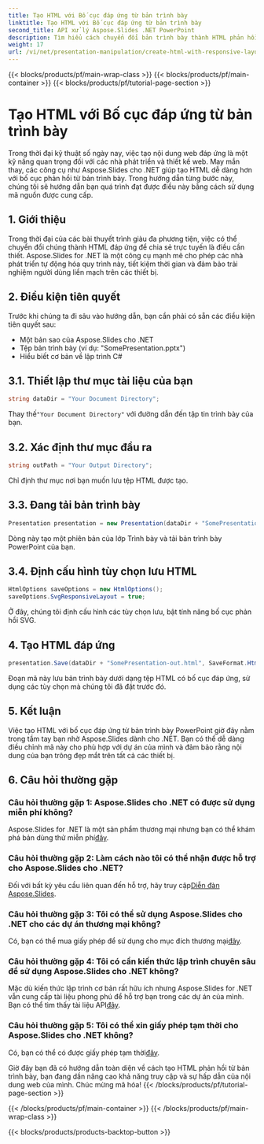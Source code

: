 ```yaml
---
title: Tạo HTML với Bố cục đáp ứng từ bản trình bày
linktitle: Tạo HTML với Bố cục đáp ứng từ bản trình bày
second_title: API xử lý Aspose.Slides .NET PowerPoint
description: Tìm hiểu cách chuyển đổi bản trình bày thành HTML phản hồi bằng Aspose.Slides cho .NET. Tạo nội dung tương tác, thân thiện với thiết bị một cách dễ dàng.
weight: 17
url: /vi/net/presentation-manipulation/create-html-with-responsive-layout-from-presentation/
---
```


{{< blocks/products/pf/main-wrap-class >}}
{{< blocks/products/pf/main-container >}}
{{< blocks/products/pf/tutorial-page-section >}}

# Tạo HTML với Bố cục đáp ứng từ bản trình bày


Trong thời đại kỹ thuật số ngày nay, việc tạo nội dung web đáp ứng là một kỹ năng quan trọng đối với các nhà phát triển và thiết kế web. May mắn thay, các công cụ như Aspose.Slides cho .NET giúp tạo HTML dễ dàng hơn với bố cục phản hồi từ bản trình bày. Trong hướng dẫn từng bước này, chúng tôi sẽ hướng dẫn bạn quá trình đạt được điều này bằng cách sử dụng mã nguồn được cung cấp.


## 1. Giới thiệu
Trong thời đại của các bài thuyết trình giàu đa phương tiện, việc có thể chuyển đổi chúng thành HTML đáp ứng để chia sẻ trực tuyến là điều cần thiết. Aspose.Slides for .NET là một công cụ mạnh mẽ cho phép các nhà phát triển tự động hóa quy trình này, tiết kiệm thời gian và đảm bảo trải nghiệm người dùng liền mạch trên các thiết bị.

## 2. Điều kiện tiên quyết
Trước khi chúng ta đi sâu vào hướng dẫn, bạn cần phải có sẵn các điều kiện tiên quyết sau:
- Một bản sao của Aspose.Slides cho .NET
- Tệp bản trình bày (ví dụ: "SomePresentation.pptx")
- Hiểu biết cơ bản về lập trình C#

## 3.1. Thiết lập thư mục tài liệu của bạn
```csharp
string dataDir = "Your Document Directory";
```
 Thay thế`"Your Document Directory"` với đường dẫn đến tập tin trình bày của bạn.

## 3.2. Xác định thư mục đầu ra
```csharp
string outPath = "Your Output Directory";
```
Chỉ định thư mục nơi bạn muốn lưu tệp HTML được tạo.

## 3.3. Đang tải bản trình bày
```csharp
Presentation presentation = new Presentation(dataDir + "SomePresentation.pptx");
```
Dòng này tạo một phiên bản của lớp Trình bày và tải bản trình bày PowerPoint của bạn.

## 3.4. Định cấu hình tùy chọn lưu HTML
```csharp
HtmlOptions saveOptions = new HtmlOptions();
saveOptions.SvgResponsiveLayout = true;
```
Ở đây, chúng tôi định cấu hình các tùy chọn lưu, bật tính năng bố cục phản hồi SVG.

## 4. Tạo HTML đáp ứng
```csharp
presentation.Save(dataDir + "SomePresentation-out.html", SaveFormat.Html, saveOptions);
```
Đoạn mã này lưu bản trình bày dưới dạng tệp HTML có bố cục đáp ứng, sử dụng các tùy chọn mà chúng tôi đã đặt trước đó.

## 5. Kết luận
Việc tạo HTML với bố cục đáp ứng từ bản trình bày PowerPoint giờ đây nằm trong tầm tay bạn nhờ Aspose.Slides dành cho .NET. Bạn có thể dễ dàng điều chỉnh mã này cho phù hợp với dự án của mình và đảm bảo rằng nội dung của bạn trông đẹp mắt trên tất cả các thiết bị.

## 6. Câu hỏi thường gặp

### Câu hỏi thường gặp 1: Aspose.Slides cho .NET có được sử dụng miễn phí không?
 Aspose.Slides for .NET là một sản phẩm thương mại nhưng bạn có thể khám phá bản dùng thử miễn phí[đây](https://releases.aspose.com/).

### Câu hỏi thường gặp 2: Làm cách nào tôi có thể nhận được hỗ trợ cho Aspose.Slides cho .NET?
Đối với bất kỳ yêu cầu liên quan đến hỗ trợ, hãy truy cập[Diễn đàn Aspose.Slides](https://forum.aspose.com/).

### Câu hỏi thường gặp 3: Tôi có thể sử dụng Aspose.Slides cho .NET cho các dự án thương mại không?
 Có, bạn có thể mua giấy phép để sử dụng cho mục đích thương mại[đây](https://purchase.aspose.com/buy).

### Câu hỏi thường gặp 4: Tôi có cần kiến thức lập trình chuyên sâu để sử dụng Aspose.Slides cho .NET không?
 Mặc dù kiến thức lập trình cơ bản rất hữu ích nhưng Aspose.Slides for .NET vẫn cung cấp tài liệu phong phú để hỗ trợ bạn trong các dự án của mình. Bạn có thể tìm thấy tài liệu API[đây](https://reference.aspose.com/slides/net/).

### Câu hỏi thường gặp 5: Tôi có thể xin giấy phép tạm thời cho Aspose.Slides cho .NET không?
 Có, bạn có thể có được giấy phép tạm thời[đây](https://purchase.aspose.com/temporary-license/).

Giờ đây bạn đã có hướng dẫn toàn diện về cách tạo HTML phản hồi từ bản trình bày, bạn đang dần nâng cao khả năng truy cập và sự hấp dẫn của nội dung web của mình. Chúc mừng mã hóa!
{{< /blocks/products/pf/tutorial-page-section >}}

{{< /blocks/products/pf/main-container >}}
{{< /blocks/products/pf/main-wrap-class >}}

{{< blocks/products/products-backtop-button >}}
